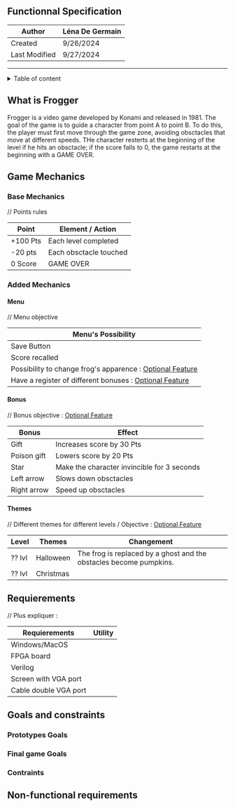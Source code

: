 ## Functionnal Specification

| Author       | Léna De Germain |
|--------------|-----------------|
|Created       |    9/26/2024    |
|Last Modified |    9/27/2024    |

---

<details>

<summary> Table of content </summary>

 - [Functionnal Specification](#Functionnal-Specification)
    - [What is Frogger](#What-is-Frogger)
 - [Game Mechanics](#base-mechanics)
    - [Base Mechanics](#base-mechanics)
    - [Added Mechanics](#added-mechanics)
        - [Menu](#menu)
        - [Bonus](#bonus)
        - [Themes](#themes)
 - [Requierements](#requierements)
 - [Goals and constraints](#goals-and-constraints)
    - [Prototypes Goals](#prototypes-goals)
    - [Final game Goals](#final-game-goals)
    - [Contraints](#contraints)
 - [Non-functional requirements](#non-functional-requirements)

</details>

## What is Frogger

Frogger is a video game developed by Konami and released in 1981.
The goal of the game is to guide a character from point A to point B. To do this, the player must first move through the game zone, avoiding obsctacles that move at different speeds.
THe character resterts at the beginning of the level if he hits an obsctacle; if the score falls to 0, the game restarts at the beginning with a GAME OVER.

## Game Mechanics

### Base Mechanics

// Points rules

| Point | Element / Action |
|-|-|
|+100 Pts|Each level completed|
|-20 pts| Each obsctacle touched|
|0 Score| GAME OVER |

### Added Mechanics

#### Menu
// Menu objective

|Menu's Possibility|
|-|
|Save Button|
|Score recalled|
|Possibility to change frog's apparence : <u>Optional Feature</u>|
|Have a register of different bonuses : <u>Optional Feature</u>|

#### Bonus

// Bonus objective : <u>Optional Feature</u>

| Bonus | Effect |
|-|-|
|Gift| Increases score by 30 Pts |
|Poison gift| Lowers score by 20 Pts|
|Star| Make the character invincible for 3 seconds |
|Left arrow| Slows down obsctacles|
|Right arrow| Speed up obsctacles|

#### Themes

// Different themes for different levels / Objective : <u>Optional Feature</u>

|Level|Themes|Changement|
|-|-|-|
|?? lvl|Halloween|The frog is replaced by a ghost and the obstacles become pumpkins. |
|?? lvl| Christmas ||


## Requierements 

// Plus expliquer : 

|Requierements|Utility|
|-|-|
|Windows/MacOS||
|FPGA board ||
|Verilog||
|Screen with VGA port||
|Cable double VGA port||

## Goals and constraints 

### Prototypes Goals 

### Final game Goals 

### Contraints 

## Non-functional requirements 

